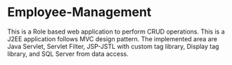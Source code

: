 # Employee-Management
This is a Role based web application to perform CRUD operations. This is a J2EE application follows MVC design pattern. The implemented area are Java Servlet, Servlet Filter, JSP-JSTL with custom tag library, Display tag library, and SQL Server from data access.

